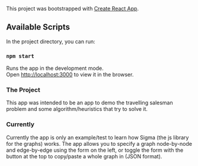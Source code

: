 This project was bootstrapped with [Create React App](https://github.com/facebook/create-react-app).

## Available Scripts

In the project directory, you can run:

### `npm start`

Runs the app in the development mode.<br>
Open [http://localhost:3000](http://localhost:3000) to view it in the browser.

### The Project

This app was intended to be an app to demo the travelling salesman problem and some algorithm/heuristics that try to solve it.

### Currently

Currently the app is only an example/test to learn how Sigma (the js library for the graphs) works. The app allows you to specify a graph node-by-node and edge-by-edge using the form on the left, or toggle the form with the button at the top to copy/paste a whole graph in (JSON format).
